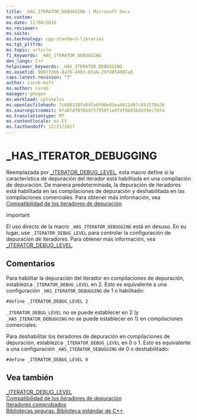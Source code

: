 ```yaml
---
title: _HAS_ITERATOR_DEBUGGING | Microsoft Docs
ms.custom: 
ms.date: 11/04/2016
ms.reviewer: 
ms.suite: 
ms.technology: cpp-standard-libraries
ms.tgt_pltfrm: 
ms.topic: article
f1_keywords: _HAS_ITERATOR_DEBUGGING
dev_langs: C++
helpviewer_keywords: _HAS_ITERATOR_DEBUGGING
ms.assetid: 90077dbb-8a76-4963-83a6-29f4854007a8
caps.latest.revision: "7"
author: corob-msft
ms.author: corob
manager: ghogen
ms.workload: cplusplus
ms.openlocfilehash: 7c680338fa84fa0f00e01ea4612d07c851570a36
ms.sourcegitcommit: 8fa8fdf0fbb4f57950f1e8f4f9b81b4d39ec7d7a
ms.translationtype: MT
ms.contentlocale: es-ES
ms.lasthandoff: 12/21/2017
---
```

# <a name="hasiteratordebugging"></a>_HAS_ITERATOR_DEBUGGING  
  
Reemplazada por [_ITERATOR_DEBUG_LEVEL](../standard-library/iterator-debug-level.md), esta macro define si la característica de depuración del iterador está habilitada en una compilación de depuración. De manera predeterminada, la depuración de iteradores está habilitada en las compilaciones de depuración y deshabilitada en las compilaciones comerciales. Para obtener más información, vea [Compatibilidad de los iteradores de depuración](../standard-library/debug-iterator-support.md).  
  
> [!IMPORTANT]
> El uso directo de la macro `_HAS_ITERATOR_DEBUGGING` está en desuso. En su lugar, use `_ITERATOR_DEBUG_LEVEL` para controlar la configuración de depuración de iteradores. Para obtener más información, vea [_ITERATOR_DEBUG_LEVEL](../standard-library/iterator-debug-level.md).  
  
## <a name="remarks"></a>Comentarios  
Para habilitar la depuración del iterador en compilaciones de depuración, establezca `_ITERATOR_DEBUG_LEVEL` en 2. Esto es equivalente a una configuración `_HAS_ITERATOR_DEBUGGING` de 1 o habilitado:  
  
```  
#define _ITERATOR_DEBUG_LEVEL 2  
```  
  
`_ITERATOR_DEBUG_LEVEL` no se puede establecer en 2 (y `_HAS_ITERATOR_DEBUGGING` no se puede establecer en 1) en compilaciones comerciales.  
  
Para deshabilitar los iteradores de depuración en compilaciones de depuración, establezca `_ITERATOR_DEBUG_LEVEL` en 0 o 1. Esto es equivalente a una configuración `_HAS_ITERATOR_DEBUGGING` de 0 o deshabilitado:  
  
```  
#define _ITERATOR_DEBUG_LEVEL 0  
```  
  
## <a name="see-also"></a>Vea también  
 [_ITERATOR_DEBUG_LEVEL](../standard-library/iterator-debug-level.md)   
 [Compatibilidad de los iteradores de depuración](../standard-library/debug-iterator-support.md)   
 [Iteradores comprobados](../standard-library/checked-iterators.md)   
 [Bibliotecas seguras: Biblioteca estándar de C++](../standard-library/safe-libraries-cpp-standard-library.md)

